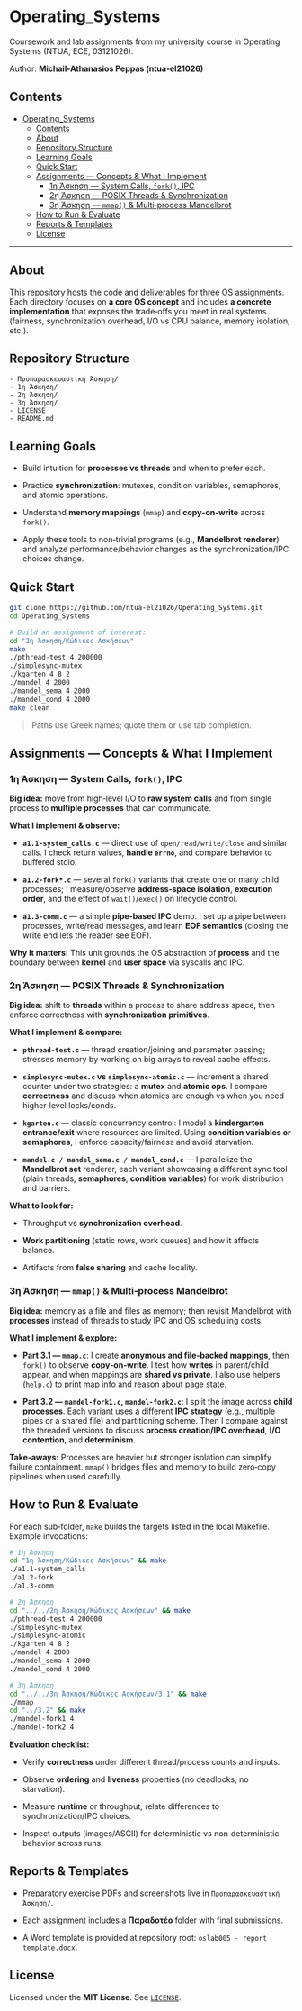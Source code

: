# Operating_Systems

Coursework and lab assignments from my university course in Operating Systems (NTUA, ECE, 03121026).

Author: **Michail‑Athanasios Peppas (ntua‑el21026)**

## Contents

- [Operating\_Systems](#operating_systems)
  - [Contents](#contents)
  - [About](#about)
  - [Repository Structure](#repository-structure)
  - [Learning Goals](#learning-goals)
  - [Quick Start](#quick-start)
  - [Assignments — Concepts \& What I Implement](#assignments--concepts--what-i-implement)
    - [1η Άσκηση — System Calls, `fork()`, IPC](#1η-άσκηση--system-calls-fork-ipc)
    - [2η Άσκηση — POSIX Threads \& Synchronization](#2η-άσκηση--posix-threads--synchronization)
    - [3η Άσκηση — `mmap()` \& Multi‑process Mandelbrot](#3η-άσκηση--mmap--multiprocess-mandelbrot)
  - [How to Run \& Evaluate](#how-to-run--evaluate)
  - [Reports \& Templates](#reports--templates)
  - [License](#license)

---

## About

This repository hosts the code and deliverables for three OS assignments. Each directory focuses on **a core OS concept** and includes **a concrete implementation** that exposes the trade‑offs you meet in real systems (fairness, synchronization overhead, I/O vs CPU balance, memory isolation, etc.).

## Repository Structure

```
- Προπαρασκευαστική Άσκηση/
- 1η Άσκηση/
- 2η Άσκηση/
- 3η Άσκηση/
- LICENSE
- README.md
```

## Learning Goals

- Build intuition for **processes vs threads** and when to prefer each.

- Practice **synchronization**: mutexes, condition variables, semaphores, and atomic operations.

- Understand **memory mappings** (`mmap`) and **copy‑on‑write** across `fork()`.

- Apply these tools to non‑trivial programs (e.g., **Mandelbrot renderer**) and analyze performance/behavior changes as the synchronization/IPC choices change.

## Quick Start

```bash
git clone https://github.com/ntua-el21026/Operating_Systems.git
cd Operating_Systems

# Build an assignment of interest:
cd "2η Άσκηση/Κώδικες Ασκήσεων"
make
./pthread-test 4 200000
./simplesync-mutex
./kgarten 4 8 2
./mandel 4 2000
./mandel_sema 4 2000
./mandel_cond 4 2000
make clean
```

> Paths use Greek names; quote them or use tab completion.

## Assignments — Concepts & What I Implement

### 1η Άσκηση — System Calls, `fork()`, IPC

**Big idea:** move from high‑level I/O to **raw system calls** and from single process to **multiple processes** that can communicate.

**What I implement & observe:**

- **`a1.1-system_calls.c`** — direct use of `open/read/write/close` and similar calls. I check return values, **handle `errno`**, and compare behavior to buffered stdio.

- **`a1.2-fork*.c`** — several `fork()` variants that create one or many child processes; I measure/observe **address‑space isolation**, **execution order**, and the effect of `wait()`/`exec()` on lifecycle control.

- **`a1.3-comm.c`** — a simple **pipe‑based IPC** demo. I set up a pipe between processes, write/read messages, and learn **EOF semantics** (closing the write end lets the reader see EOF).

**Why it matters:** This unit grounds the OS abstraction of **process** and the boundary between **kernel** and **user space** via syscalls and IPC.

### 2η Άσκηση — POSIX Threads & Synchronization

**Big idea:** shift to **threads** within a process to share address space, then enforce correctness with **synchronization primitives**.

**What I implement & compare:**

- **`pthread-test.c`** — thread creation/joining and parameter passing; stresses memory by working on big arrays to reveal cache effects.

- **`simplesync-mutex.c` vs `simplesync-atomic.c`** — increment a shared counter under two strategies: a **mutex** and **atomic ops**. I compare **correctness** and discuss when atomics are enough vs when you need higher‑level locks/conds.

- **`kgarten.c`** — classic concurrency control: I model a **kindergarten entrance/exit** where resources are limited. Using **condition variables or semaphores**, I enforce capacity/fairness and avoid starvation.

- **`mandel.c / mandel_sema.c / mandel_cond.c`** — I parallelize the **Mandelbrot set** renderer, each variant showcasing a different sync tool (plain threads, **semaphores**, **condition variables**) for work distribution and barriers.

**What to look for:**

- Throughput vs **synchronization overhead**.

- **Work partitioning** (static rows, work queues) and how it affects balance.

- Artifacts from **false sharing** and cache locality.

### 3η Άσκηση — `mmap()` & Multi‑process Mandelbrot

**Big idea:** memory as a file and files as memory; then revisit Mandelbrot with **processes** instead of threads to study IPC and OS scheduling costs.

**What I implement & explore:**

- **Part 3.1 — `mmap.c`**: I create **anonymous and file‑backed mappings**, then `fork()` to observe **copy‑on‑write**. I test how **writes** in parent/child appear, and when mappings are **shared vs private**. I also use helpers (`help.c`) to print map info and reason about page state.

- **Part 3.2 — `mandel-fork1.c`, `mandel-fork2.c`**: I split the image across **child processes**. Each variant uses a different **IPC strategy** (e.g., multiple pipes or a shared file) and partitioning scheme. Then I compare against the threaded versions to discuss **process creation/IPC overhead**, **I/O contention**, and **determinism**.

**Take‑aways:** Processes are heavier but stronger isolation can simplify failure containment. `mmap()` bridges files and memory to build zero‑copy pipelines when used carefully.

## How to Run & Evaluate

For each sub‑folder, `make` builds the targets listed in the local Makefile. Example invocations:

```bash
# 1η Άσκηση
cd "1η Άσκηση/Κώδικες Ασκήσεων" && make
./a1.1-system_calls
./a1.2-fork
./a1.3-comm

# 2η Άσκηση
cd "../../2η Άσκηση/Κώδικες Ασκήσεων" && make
./pthread-test 4 200000
./simplesync-mutex
./simplesync-atomic
./kgarten 4 8 2
./mandel 4 2000
./mandel_sema 4 2000
./mandel_cond 4 2000

# 3η Άσκηση
cd "../../3η Άσκηση/Κώδικες Ασκήσεων/3.1" && make
./mmap
cd "../3.2" && make
./mandel-fork1 4
./mandel-fork2 4
```

**Evaluation checklist:**

- Verify **correctness** under different thread/process counts and inputs.

- Observe **ordering** and **liveness** properties (no deadlocks, no starvation).

- Measure **runtime** or throughput; relate differences to synchronization/IPC choices.

- Inspect outputs (images/ASCII) for deterministic vs non‑deterministic behavior across runs.

## Reports & Templates

- Preparatory exercise PDFs and screenshots live in `Προπαρασκευαστική Άσκηση/`.

- Each assignment includes a **Παραδοτέο** folder with final submissions.

- A Word template is provided at repository root: `oslab005 - report template.docx`.

## License

Licensed under the **MIT License**. See [`LICENSE`](LICENSE).
